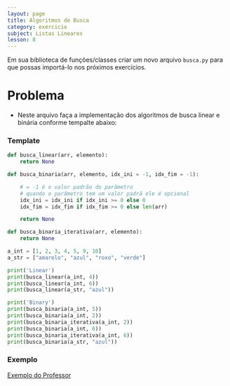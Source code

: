 ```yaml
---
layout: page
title: Algoritmos de Busca
category: exercicio
subject: Listas Lineares
lesson: 8
---
```

Em sua biblioteca de funções/classes criar um novo arquivo ```busca.py``` para que possas importá-lo nos próximos exercícios.

# Problema
* Neste arquivo faça a implementação dos algoritmos de busca linear e binária conforme tempalte abaixo:

### Template
```python
def busca_linear(arr, elemento):
    return None

def busca_binaria(arr, elemento, idx_ini = -1, idx_fim = -1):

    # = -1 é o valor padrão do parâmetro
    # quando o parâmetro tem um valor padrã ele é opcional
    idx_ini = idx_ini if idx_ini >= 0 else 0
    idx_fim = idx_fim if idx_fim >= 0 else len(arr)

    return None

def busca_binaria_iterativa(arr, elemento):
    return None

a_int = [1, 2, 3, 4, 5, 9, 10]
a_str = ["amarelo", "azul", "roxo", "verde"]

print('Linear')
print(busca_linear(a_int, 4))
print(busca_linear(a_int, 6))
print(busca_linear(a_str, "azul"))

print('Binary')
print(busca_binaria(a_int, 5))
print(busca_binaria(a_int, 2))
print(busca_binaria_iterativa(a_int, 2))
print(busca_binaria(a_int, 6))
print(busca_binaria_iterativa(a_int, 6))
print(busca_binaria(a_str, "azul"))
```
### Exemplo

[Exemplo do Professor](https://github.com/thiagob/thiagob.github.io/blob/main/_estruturas/exercicios/20_busca.py)